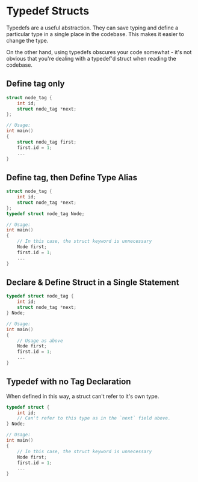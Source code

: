 # Typedef Structs
Typedefs are a useful abstraction. They can save typing and define a particular type in a single place in the  codebase. This makes it easier to change the type.

On the other hand, using typedefs obscures your code somewhat - it's not obvious that you're dealing with a typedef'd struct when reading the codebase.


Define tag only
---------------

```c
struct node_tag {
	int id;
	struct node_tag *next;
};

// Usage:
int main()
{
	struct node_tag first;
	first.id = 1;
	...
}
```

Define tag, then Define Type Alias
----------------------------------

```c
struct node_tag {
	int id;
	struct node_tag *next;
};
typedef struct node_tag Node;

// Usage:
int main()
{
	// In this case, the struct keyword is unnecessary
	Node first;
	first.id = 1;
	...
}
```

Declare & Define Struct in a Single Statement
---------------------------------------------

```c
typedef struct node_tag {
	int id;
	struct node_tag *next;
} Node;

// Usage:
int main()
{
	// Usage as above
	Node first;
	first.id = 1;
	...
}
```

Typedef with no Tag Declaration
-------------------------------
When defined in this way, a struct can't refer to it's own type.

```c
typedef struct {
	int id;
	// Can't refer to this type as in the `next` field above.
} Node;

// Usage:
int main()
{
	// In this case, the struct keyword is unnecessary
	Node first;
	first.id = 1;
	...
}
```




